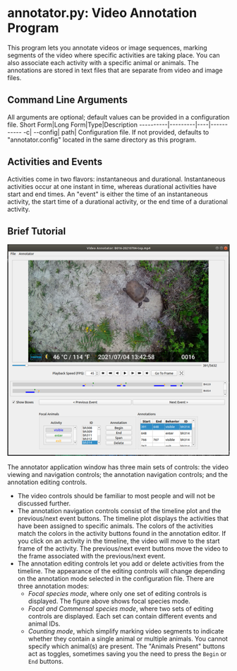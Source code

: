 # annotator.py: Video Annotation Program

This program lets you annotate videos or image sequences, marking segments of the video where specific activities are taking place.  You can also associate each activity with a specific animal or animals.  The annotations are stored in text files that are separate from video and image files.

## Command Line Arguments
All arguments are optional; default values can be provided in a configuration file.
Short Form|Long Form|Type|Description
----------|---------|----|-----------
-c| --config|    path|      Configuration file.  If not provided, defaults to "annotator.config" located in the same directory as this program.

## Activities and Events
Activities come in two flavors: instantaneous and durational. Instantaneous activities occur at one instant in time, whereas durational activities have start and end times.  An "event" is either the time of an instantaneous activity, the start time of a durational activity, or the end time of a durational activity.

## Brief Tutorial

![Annotator Application Window](Annotator.png)

The annotator application window has three main sets of controls: the video viewing and navigation controls; the annotation navigation controls; and the annotation editing controls.  
- The video controls should be familiar to most people and will not be discussed further.
- The annotation navigation controls consist of the timeline plot and the previous/next event buttons.  The timeline plot displays the activities that have been assigned to specific animals.  The colors of the activities match the colors in the activity buttons found in the annotation editor.  If you click on an activity in the timeline, the video will move to the start frame of the activity.  The previous/next event buttons move the video to the frame associated with the previous/next event.
- The annotation editing controls let you add or delete activities from the timeline.  The appearance of the editing controls will change depending on the annotation mode selected in the configuration file.  There are three annotation modes: 
  - _Focal species mode_, where only one set of editing controls is displayed. The figure above shows focal species mode.
  - _Focal and Commensal species mode_, where two sets of editing controls are displayed.  Each set can contain different events and animal IDs.
  - _Counting mode_, which simplify marking video segments to indicate whether they contain a single animal or multiple animals.  You cannot specify which animal(s) are present.  The "Animals Present" buttons act as toggles, sometimes saving you the need to press the ```Begin``` or ```End``` buttons.




